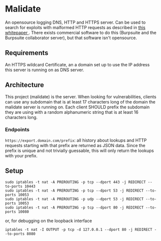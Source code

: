 # Malidate

An opensource logging DNS, HTTP and HTTPS server. Can be used to search for exploits with malformed HTTP requests as described in [this whitepaper ](http://blog.portswigger.net/2017/07/cracking-lens-targeting-https-hidden.html). There exists commercial software to do this (Burpsuite and the Burpsuite collaborator server), but that software isn't opensource.

## Requirements

An HTTPS wildcard Certificate, an a domain set up to use the IP address this server is running on as DNS server.

## Architecture

This project (malidate) is the server. When looking for vulnerabilities, clients can use any subdomain that is at least 17 characters long of the domain the malidate server is running on. Each client SHOULD prefix the subdomain they are using with a random alphanumeric string that is at least 16 characters long.

### Endpoints

`https://export.domain.com/prefix`: all history about lookups and HTTP requests starting with that prefix are returned as JSON data. Since the prefix is unique and not trivially guessable, this will only return the lookups with your prefix.

## Setup

```
sudo iptables -t nat -A PREROUTING -p tcp --dport 443 -j REDIRECT --to-ports 10443
sudo iptables -t nat -A PREROUTING -p tcp --dport 53 -j REDIRECT --to-ports 10053
sudo iptables -t nat -A PREROUTING -p udp --dport 53 -j REDIRECT --to-ports 10053
sudo iptables -t nat -A PREROUTING -p tcp --dport 80 -j REDIRECT --to-ports 10080
```

or, for debugging on the loopback interface
```
iptables -t nat -I OUTPUT -p tcp -d 127.0.0.1 --dport 80 -j REDIRECT --to-ports 8080
```